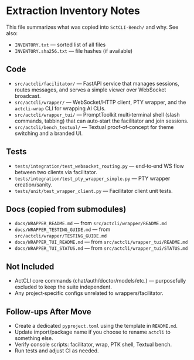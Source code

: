 # Extraction Inventory Notes

This file summarizes what was copied into `SctCLI-Bench/` and why. See also:
- `INVENTORY.txt` — sorted list of all files
- `INVENTORY.sha256.txt` — file hashes (if available)

## Code
- `src/actcli/facilitator/` — FastAPI service that manages sessions, routes messages, and serves a simple viewer over WebSocket broadcast.
- `src/actcli/wrapper/` — WebSocket/HTTP client, PTY wrapper, and the `actcli-wrap` CLI for wrapping AI CLIs.
- `src/actcli/wrapper_tui/` — PromptToolkit multi‑terminal shell (slash commands, tabbing) that can auto‑start the facilitator and join sessions.
- `src/actcli/bench_textual/` — Textual proof‑of‑concept for theme switching and a branded UI.

## Tests
- `tests/integration/test_websocket_routing.py` — end‑to‑end WS flow between two clients via facilitator.
- `tests/integration/test_pty_wrapper_simple.py` — PTY wrapper creation/sanity.
- `tests/unit/test_wrapper_client.py` — Facilitator client unit tests.

## Docs (copied from submodules)
- `docs/WRAPPER_README.md` — from `src/actcli/wrapper/README.md`
- `docs/WRAPPER_TESTING_GUIDE.md` — from `src/actcli/wrapper/TESTING_GUIDE.md`
- `docs/WRAPPER_TUI_README.md` — from `src/actcli/wrapper_tui/README.md`
- `docs/WRAPPER_TUI_STATUS.md` — from `src/actcli/wrapper_tui/STATUS.md`

## Not Included
- ActCLI core commands (chat/auth/doctor/models/etc.) — purposefully excluded to keep the suite independent.
- Any project‑specific configs unrelated to wrappers/facilitator.

## Follow‑ups After Move
- Create a dedicated `pyproject.toml` using the template in `README.md`.
- Update import/package name if you choose to rename `actcli` to something else.
- Verify console scripts: facilitator, wrap, PTK shell, Textual bench.
- Run tests and adjust CI as needed.

